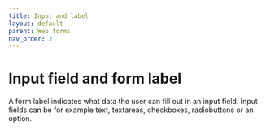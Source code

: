 ```yaml
---
title: Input and label
layout: default
parent: Web forms
nav_order: 2
---
```


# Input field and form label

A form label indicates what data the user can fill out in an input field. Input fields can be for example text, textareas, checkboxes, radiobuttons or an option.
